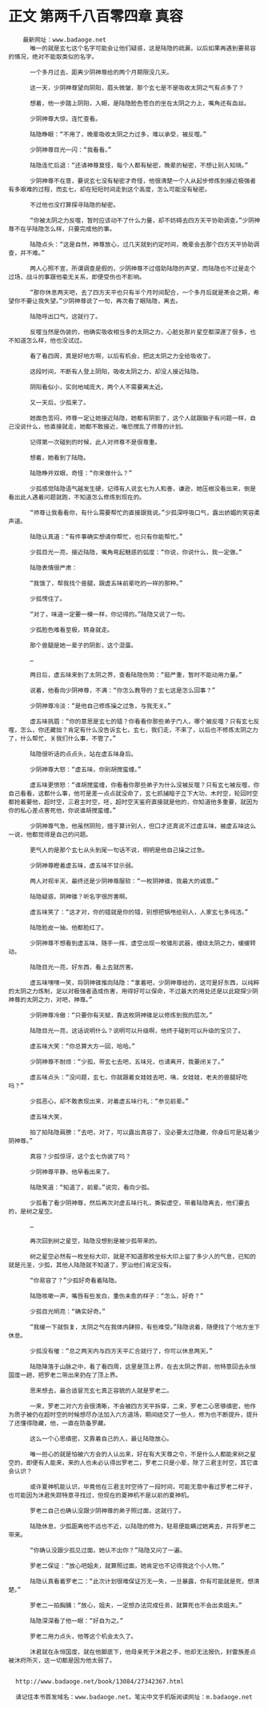 # 正文 第两千八百零四章 真容
        最新网址：www.badaoge.net
          唯一的就是玄七这个名字可能会让他们疑惑，这是陆隐的疏漏，以后如果再遇到要易容的情况，绝对不能取类似的名字。
      
          一个多月过去，距离少阴神尊给的两个月期限没几天。
      
          这一天，少阴神尊望向阴阳，眉头微皱，那个玄七是不是吸收太阴之气有点多了？
      
          想着，他一步踏上阴阳，入眼，是陆隐脸色苍白的坐在太阴之力上，嘴角还有血丝。
      
          少阴神尊大惊，连忙查看。
      
          陆隐睁眼：“不用了，晚辈吸收太阴之力过多，难以承受，被反噬。”
      
          少阴神尊目光一闪：“我看看。”
      
          陆隐连忙后退：“还请神尊莫怪，每个人都有秘密，晚辈的秘密，不想让别人知晓。”
      
          少阴神尊不在意，要说玄七没有秘密才奇怪，他很清楚一个人从起步修炼到接近极强者有多艰难的过程，而玄七，却在短短时间走到这个高度，怎么可能没有秘密。
      
          不过他也没打算探寻陆隐的秘密。
      
          “你被太阴之力反噬，暂时应该动不了什么力量，却不妨碍去四方天平协助调查。”少阴神尊不在乎陆隐怎么样，只要完成他的事。
      
          陆隐点头：“这是自然，神尊放心，过几天就到约定时间，晚辈会去那个四方天平协助调查，并不难。”
      
          两人心照不宣，所谓调查是假的，少阴神尊不过借助陆隐的声望，而陆隐也不过是走个过场，战斗的事跟他毫无关系，即便受伤也不影响。
      
          “那你休息两天吧，去了四方天平也只有半个月时间配合，一个多月后就是茶会之期，希望你不要让我失望。”少阴神尊说了一句，再次看了眼陆隐，离去。
      
          陆隐呼出口气，这就行了。
      
          反噬当然是伪装的，他确实吸收相当多的太阴之力，心脏处那片星空都深邃了很多，也不知道怎么样，他也没试过。
      
          看了看四周，真是好地方啊，以后有机会，把这太阴之力全给吸收了。
      
          这段时间，不断有人登上阴阳，吸收太阴之力，却没人接近陆隐。
      
          阴阳看似小，实则地域庞大，两个人不需要离太近。
      
          又一天后，少孤来了。
      
          她面色苦闷，师尊一定让她接近陆隐，她都有阴影了，这个人就跟脑子有问题一样，自己没说什么，他直接就走，她都不敢接近，唯恐搅乱了师尊的计划。
      
          记得第一次碰到的时候，此人对师尊不是很尊重。
      
          想着，她看到了陆隐。
      
          陆隐睁开双眼，奇怪：“你来做什么？”
      
          少孤感觉陆隐语气越发生硬，记得有人说玄七为人和善，谦逊，她压根没看出来，倒是看出此人遇着问题就跑，不知道怎么修炼到现在的。
      
          “师尊让我看看你，有什么需要帮忙的直接跟我说。”少孤深呼吸口气，露出娇媚的笑容柔声道。
      
          陆隐认真道：“有件事确实想请你帮忙，也只有你能帮忙。”
      
          少孤目光一亮，接近陆隐，嘴角弯起魅惑的弧度：“你说，你说什么，我一定做。”
      
          陆隐表情很严肃：
      
          “我饿了，帮我找个兽腿，跟虚五味前辈吃的一样的那种。”
      
          少孤愣住了。
      
          “对了，味道一定要一模一样，你记得的。”陆隐又说了一句。
      
          少孤脸色难看至极，转身就走。
      
          那个兽腿是她一辈子的阴影，这个混蛋。
      
          …
      
          两日后，虚五味来到了太阴之界，查看陆隐伤势：“挺严重，暂时不能动用力量。”
      
          说着，他看向少阴神尊，不满：“你怎么教导的？玄七这是怎么回事？”
      
          少阴神尊冷淡：“是他自己修炼操之过急，与我无关。”
      
          虚五味挑眉：“你的意思是玄七的错？你看看你那些弟子门人，哪个被反噬？只有玄七反噬，怎么，你还藏拙？肯定有什么没告诉玄七，玄七，我们走，不来了，以后也不修炼太阴之力了，什么帮忙，关我们什么事，不管了。”
      
          陆隐很听话的点点头，站在虚五味身后。
      
          少阴神尊大怒：“虚五味，你别胡搅蛮缠。”
      
          虚五味更愤怒：“谁胡搅蛮缠，你看看你那些弟子为什么没被反噬？只有玄七被反噬，你自己看看，这都什么事，他可是差一点点就没命了，玄七抓捕暗子立下大功，木时空，轮回时空都抢着要他，超时空，三君主时空，呸，超时空天鉴府直接就是他的，你知道他多重要，就因为你的私心差点害死他，你说谁胡搅蛮缠。”
      
          少阴神尊气急，他虽然阴险，擅于算计别人，但口才还真说不过虚五味，被虚五味这么一说，他都觉得是自己的问题。
      
          更气人的是那个玄七从头到尾一句话不说，明明是他自己操之过急。
      
          少阴神尊瞪着虚五味，虚五味不甘示弱。
      
          两人对视半天，最终还是少阴神尊服软：“一枚阴神锥，我最大的诚意。”
      
          陆隐疑惑，阴神锥？听名字很厉害啊。
      
          虚五味笑了：“这才对，你的错就是你的错，别想把锅甩给别人，人家玄七多纯洁。”
      
          陆隐脸皮一抽，他都脸红了。
      
          少阴神尊不想看到虚五味，随手一挥，虚空出现一枚锥形武器，缠绕太阴之力，缓缓转动。
      
          陆隐目光一亮，好东西，看上去就厉害。
      
          虚五味嘿嘿一笑，将阴神锥推向陆隐：“拿着吧，少阴神尊给的，这可是好东西，以纯粹的太阴之力炼制，足以对极强者造成伤害，用得好可以保命，不过最大的用处还是以此窥探少阴神尊的太阴之力，对吧，神尊。”
      
          少阴神尊冷傲：“只要你有天赋，靠这枚阴神锥足以修炼到我的层次。”
      
          陆隐目光一亮，这话说明什么？说明可以升级啊，他终于碰到可以升级的宝贝了。
      
          虚五味大笑：“你总算大方一回，哈哈。”
      
          少阴神尊不耐烦：“少孤，带玄七去吧，五味兄，也请离开，我要闭关了。”
      
          虚五味点头：“没问题，玄七，你就跟着女娃娃去吧，咦，女娃娃，老夫的兽腿好吃吗？”
      
          少孤恶心，却不敢表现出来，对着虚五味行礼：“参见前辈。”
      
          虚五味大笑，
      
          拍了拍陆隐肩膀：“去吧，对了，可以露出真容了，没必要太过隐藏，你身后可是站着少阴神尊。”
      
          真容？少孤惊讶，这个玄七伪装了吗？
      
          少阴神尊平静，他早看出来了。
      
          陆隐笑道：“知道了，前辈。”说完，看向少孤。
      
          少孤看了看少阴神尊，然后再次对虚五味行礼，撕裂虚空，带着陆隐离去，他们要去的，是树之星空。
      
          …
      
          再次回到树之星空，陆隐没想到是被少孤带来的。
      
          树之星空必然有一枚坐标大印，就是不知道那枚坐标大印上留了多少人的气息，已知的就是元圣，少孤，其他人陆隐就不知道了，罗汕他们肯定没有。
      
          “你易容了？”少孤好奇看着陆隐。
      
          陆隐咳嗽一声，嘴唇有些发白，重伤未愈的样子：“怎么，好奇？”
      
          少孤目光明亮：“确实好奇。”
      
          “我缓一下就恢复，太阴之气在我体内肆掠，有些难受。”陆隐说着，随便找了个地方坐下休息。
      
          少孤没有催：“总之两天内与四方天平汇合就行了，你可以休息两天。”
      
          陆隐降落于山脉之中，看了看四周，这里是顶上界，在去太阴之界前，他特意回去永恒国度一趟，把罗老二带出来扔在了顶上界。
      
          思来想去，最合适冒充玄七真正容貌的人就是罗老二。
      
          一来，罗老二对六方会很清晰，不会被四方天平拆穿，二来，罗老二心思够缜密，他作为质子被仍在超时空的时候想尽办法加入六方道场，期间结交了一些人，修为也不断提升，提升了还懂得隐藏，他，一直在防备罗藏。
      
          这么一个心思缜密，又靠着自己的人，最让陆隐放心。
      
          唯一担心的就是怕被六方会的人认出来，好在有大天尊之令，不是什么人都能来树之星空的，即便有人能来，来的人也未必认得出罗老二，罗老二只是小辈，除了三君主时空，其它谁会认识？
      
          或许夏神机能认识，毕竟他在三君主时空待了一段时间，可能无意中看过罗老二样子，也可能因为沐君失踪特意寻找过，但现在的夏神机不是以前的夏神机。
      
          罗老二自己也确认没跟少阴神尊的弟子照过面，这就行了。
      
          陆隐休息，少孤距离他不远也不近，以陆隐的修为，轻易便能瞒过她离去，并将罗老二带来。
      
          “你确认没跟少孤见过面，她认不出你？”陆隐又问了一遍。
      
          罗老二保证：“放心吧姐夫，就算照过面，她肯定也不记得我这个小人物。”
      
          陆隐认真看着罗老二：“此次计划很难保证万无一失，一旦暴露，你有可能就是死，想清楚。”
      
          罗老二一拍胸脯：“放心，姐夫，一定想办法完成任务，就算死也不会出卖姐夫。”
      
          陆隐深深看了他一眼：“好自为之。”
      
          罗老二用力点头，他等这个机会太久了。
      
          沐君就在永恒国度，就在他脚底下，他母亲死于沐君之手，他却无法报仇，封雷族差点被沐府所灭，这一切都是因为他太弱了。
      
      
      http://www.badaoge.net/book/13084/27342367.html
      
      请记住本书首发域名：www.badaoge.net。笔尖中文手机版阅读网址：m.badaoge.net